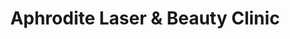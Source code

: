 ---
title: "Aphrodite Laser & Beauty Clinic"
url: /clane/aphrodite-laser-and-beauty-clinic/
shop: beauty
---